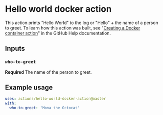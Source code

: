 # Hello world docker action

This action prints "Hello World" to the log or "Hello" + the name of a person to greet. To learn how this action was built, see "[Creating a Docker container action](https://help.github.com/en/articles/creating-a-docker-container-action)" in the GitHub Help documentation.

## Inputs

### `who-to-greet`

**Required** The name of the person to greet.

## Example usage

```yaml
uses: actions/hello-world-docker-action@master
with:
  who-to-greet: 'Mona the Octocat'
```
